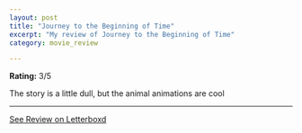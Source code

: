 ```yaml
---
layout: post
title: "Journey to the Beginning of Time"
excerpt: "My review of Journey to the Beginning of Time"
category: movie_review

---
```


**Rating:** 3/5

The story is a little dull, but the animal animations are cool

<hr>

[See Review on Letterboxd](https://boxd.it/20ujEl)
